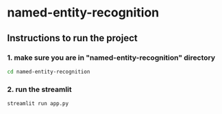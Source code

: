 # named-entity-recognition

## Instructions to run the project

### 1. make sure you are in "named-entity-recognition" directory 


```bash
cd named-entity-recognition
```

### 2. run the streamlit

```bash
streamlit run app.py
```
